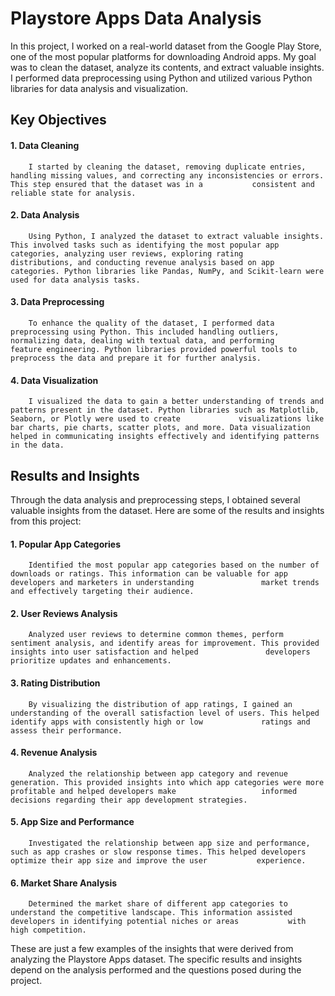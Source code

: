# Playstore Apps Data Analysis
In this project, I worked on a real-world dataset from the Google Play Store, one of the most popular platforms for downloading Android apps. My goal was to clean the dataset, analyze its contents, and extract valuable insights. I performed data preprocessing using Python and utilized various Python libraries for data analysis and visualization.

## Key Objectives

#### 1. Data Cleaning
        I started by cleaning the dataset, removing duplicate entries, handling missing values, and correcting any inconsistencies or errors. This step ensured that the dataset was in a           consistent and reliable state for analysis.

#### 2. Data Analysis
        Using Python, I analyzed the dataset to extract valuable insights. This involved tasks such as identifying the most popular app categories, analyzing user reviews, exploring rating         distributions, and conducting revenue analysis based on app categories. Python libraries like Pandas, NumPy, and Scikit-learn were used for data analysis tasks.
        
#### 3. Data Preprocessing
        To enhance the quality of the dataset, I performed data preprocessing using Python. This included handling outliers, normalizing data, dealing with textual data, and performing             feature engineering. Python libraries provided powerful tools to preprocess the data and prepare it for further analysis.
        
#### 4. Data Visualization
        I visualized the data to gain a better understanding of trends and patterns present in the dataset. Python libraries such as Matplotlib, Seaborn, or Plotly were used to create             visualizations like bar charts, pie charts, scatter plots, and more. Data visualization helped in communicating insights effectively and identifying patterns in the data.
        
## Results and Insights
Through the data analysis and preprocessing steps, I obtained several valuable insights from the dataset. Here are some of the results and insights from this project:

#### 1. Popular App Categories 
        Identified the most popular app categories based on the number of downloads or ratings. This information can be valuable for app developers and marketers in understanding               market trends and effectively targeting their audience.

#### 2. User Reviews Analysis
        Analyzed user reviews to determine common themes, perform sentiment analysis, and identify areas for improvement. This provided insights into user satisfaction and helped               developers prioritize updates and enhancements.

#### 3. Rating Distribution
        By visualizing the distribution of app ratings, I gained an understanding of the overall satisfaction level of users. This helped identify apps with consistently high or low             ratings and assess their performance.

#### 4. Revenue Analysis
        Analyzed the relationship between app category and revenue generation. This provided insights into which app categories were more profitable and helped developers make                   informed decisions regarding their app development strategies.
        
#### 5. App Size and Performance
        Investigated the relationship between app size and performance, such as app crashes or slow response times. This helped developers optimize their app size and improve the user           experience.
        
#### 6. Market Share Analysis
        Determined the market share of different app categories to understand the competitive landscape. This information assisted developers in identifying potential niches or areas           with high competition.
        
These are just a few examples of the insights that were derived from analyzing the Playstore Apps dataset. The specific results and insights depend on the analysis performed and the questions posed during the project.
